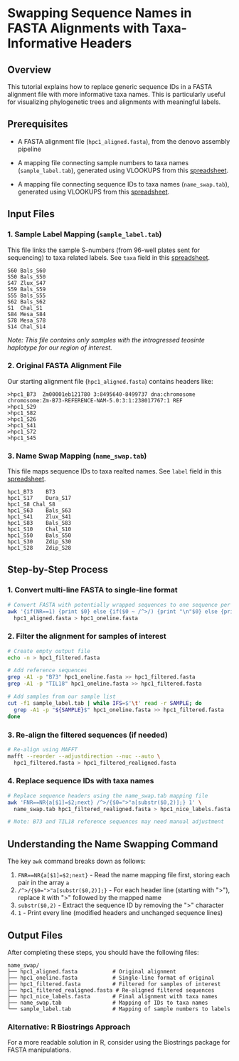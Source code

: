# Swapping Sequence Names in FASTA Alignments with Taxa-Informative Headers

## Overview
This tutorial explains how to replace generic sequence IDs in a FASTA alignment file with more informative taxa names. This is particularly useful for visualizing phylogenetic trees and alignments with meaningful labels.

## Prerequisites
- A FASTA alignment file (`hpc1_aligned.fasta`), from the denovo assembly pipeline
- A mapping file connecting sample numbers to taxa names (`sample_label.tab`), generated using VLOOKUPS from this  [spreadsheet](https://docs.google.com/spreadsheets/d/1gsZ017XvS_xLZkXzBmKT7e4DL5aiEld8AcxfeJ2KNwc/edit?gid=1345415053#gid=1345415053&fvid=1451101345).

- A mapping file connecting sequence IDs to taxa names (`name_swap.tab`), generated using VLOOKUPS from this  [spreadsheet](https://docs.google.com/spreadsheets/d/1gsZ017XvS_xLZkXzBmKT7e4DL5aiEld8AcxfeJ2KNwc/edit?gid=1345415053#gid=1345415053&fvid=1451101345).

## Input Files

### 1. Sample Label Mapping (`sample_label.tab`)
This file links the sample S-numbers (from 96-well plates sent for sequencing) to taxa related labels.
See `taxa` field in  this  [spreadsheet](https://docs.google.com/spreadsheets/d/1gsZ017XvS_xLZkXzBmKT7e4DL5aiEld8AcxfeJ2KNwc/edit?gid=1345415053#gid=1345415053&fvid=1451101345).

```
S60	Bals_S60
S50	Bals_S50
S47	Zlux_S47
S59	Bals_S59
S55	Bals_S55
S62	Bals_S62
S1	Chal_S1
S84	Mesa_S84
S78	Mesa_S78
S14	Chal_S14
```

*Note: This file contains only samples with the introgressed teosinte haplotype for our region of interest.*

### 2. Original FASTA Alignment File
Our starting alignment file (`hpc1_aligned.fasta`) contains headers like:

```
>hpc1_B73  Zm00001eb121780 3:8495640-8499737 dna:chromosome chromosome:Zm-B73-REFERENCE-NAM-5.0:3:1:238017767:1 REF
>hpc1_S29
>hpc1_S82
>hpc1_S26
>hpc1_S41
>hpc1_S72
>hpc1_S45
```

### 3. Name Swap Mapping (`name_swap.tab`)
This file maps sequence IDs to taxa realted names.
See `label` field in  this  [spreadsheet](https://docs.google.com/spreadsheets/d/1gsZ017XvS_xLZkXzBmKT7e4DL5aiEld8AcxfeJ2KNwc/edit?gid=1345415053#gid=1345415053&fvid=1451101345).

```
hpc1_B73	B73
hpc1_S17	Dura_S17
hpc1_S8	Chal_S8
hpc1_S63	Bals_S63
hpc1_S41	Zlux_S41
hpc1_S83	Bals_S83
hpc1_S10	Chal_S10
hpc1_S50	Bals_S50
hpc1_S30	Zdip_S30
hpc1_S28	Zdip_S28
```

## Step-by-Step Process

### 1. Convert multi-line FASTA to single-line format

```bash
# Convert FASTA with potentially wrapped sequences to one sequence per line
awk '{if(NR==1) {print $0} else {if($0 ~ /^>/) {print "\n"$0} else {printf "%s",$0}}}' \
  hpc1_aligned.fasta > hpc1_oneline.fasta
```

### 2. Filter the alignment for samples of interest

```bash
# Create empty output file
echo -n > hpc1_filtered.fasta

# Add reference sequences
grep -A1 -p "B73" hpc1_oneline.fasta >> hpc1_filtered.fasta
grep -A1 -p "TIL18" hpc1_oneline.fasta >> hpc1_filtered.fasta

# Add samples from our sample list
cut -f1 sample_label.tab | while IFS=$'\t' read -r SAMPLE; do 
  grep -A1 -p "${SAMPLE}$" hpc1_oneline.fasta >> hpc1_filtered.fasta
done
```

### 3. Re-align the filtered sequences (if needed)

```bash
# Re-align using MAFFT
mafft --reorder --adjustdirection --nuc --auto \
  hpc1_filtered.fasta > hpc1_filtered_realigned.fasta
```

### 4. Replace sequence IDs with taxa names

```bash
# Replace sequence headers using the name_swap.tab mapping file
awk 'FNR==NR{a[$1]=$2;next} /^>/{$0=">"a[substr($0,2)];} 1' \
  name_swap.tab hpc1_filtered_realigned.fasta > hpc1_nice_labels.fasta

# Note: B73 and TIL18 reference sequences may need manual adjustment
```

## Understanding the Name Swapping Command

The key `awk` command breaks down as follows:

1. `FNR==NR{a[$1]=$2;next}` - Read the name mapping file first, storing each pair in the array `a`
2. `/^>/{$0=">"a[substr($0,2)];}` - For each header line (starting with ">"), replace it with ">" followed by the mapped name
3. `substr($0,2)` - Extract the sequence ID by removing the ">" character
4. `1` - Print every line (modified headers and unchanged sequence lines)

## Output Files

After completing these steps, you should have the following files:

```
name_swap/
├── hpc1_aligned.fasta           # Original alignment
├── hpc1_oneline.fasta           # Single-line format of original
├── hpc1_filtered.fasta          # Filtered for samples of interest
├── hpc1_filtered_realigned.fasta # Re-aligned filtered sequences
├── hpc1_nice_labels.fasta       # Final alignment with taxa names
├── name_swap.tab                # Mapping of IDs to taxa names
└── sample_label.tab             # Mapping of sample numbers to labels
```

### Alternative: R Biostrings Approach
For a more readable solution in R, consider using the Biostrings package for FASTA manipulations.
